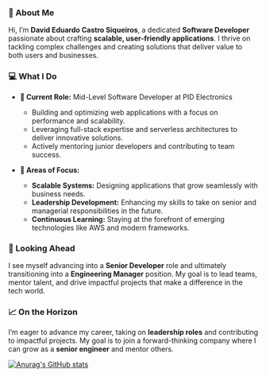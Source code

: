 ### 👋 About Me  
Hi, I’m **David Eduardo Castro Siqueiros**, a dedicated **Software Developer** passionate about crafting **scalable, user-friendly applications**. I thrive on tackling complex challenges and creating solutions that deliver value to both users and businesses.

### 💻 What I Do  
- **🌟 Current Role:** Mid-Level Software Developer at PID Electronics  
  - Building and optimizing web applications with a focus on performance and scalability.  
  - Leveraging full-stack expertise and serverless architectures to deliver innovative solutions.  
  - Actively mentoring junior developers and contributing to team success.  

- **👀 Areas of Focus:**  
  - **Scalable Systems:** Designing applications that grow seamlessly with business needs.  
  - **Leadership Development:** Enhancing my skills to take on senior and managerial responsibilities in the future.  
  - **Continuous Learning:** Staying at the forefront of emerging technologies like AWS and modern frameworks.

### 🚀 Looking Ahead  
I see myself advancing into a **Senior Developer** role and ultimately transitioning into a **Engineering Manager** position. My goal is to lead teams, mentor talent, and drive impactful projects that make a difference in the tech world.

### 📈 On the Horizon  
I’m eager to advance my career, taking on **leadership roles** and contributing to impactful projects. My goal is to join a forward-thinking company where I can grow as a **senior engineer** and mentor others.
  
[![Anurag's GitHub stats](https://github-readme-stats.vercel.app/api?username=DavidCs9&show_icons=true&theme=radical&rank_icon=github)](https://github.com/DavidCs9)

<!---
DavidCs9/DavidCs9 is a ✨ special ✨ repository because its `README.md` (this file) appears on your GitHub profile.
You can click the Preview link to take a look at your changes.
--->
